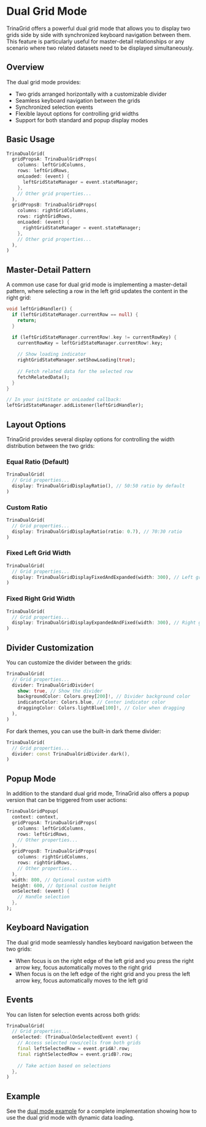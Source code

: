 # Dual Grid Mode

TrinaGrid offers a powerful dual grid mode that allows you to display two grids side by side with synchronized keyboard navigation between them. This feature is particularly useful for master-detail relationships or any scenario where two related datasets need to be displayed simultaneously.

## Overview

The dual grid mode provides:

- Two grids arranged horizontally with a customizable divider
- Seamless keyboard navigation between the grids
- Synchronized selection events
- Flexible layout options for controlling grid widths
- Support for both standard and popup display modes

## Basic Usage

```dart
TrinaDualGrid(
  gridPropsA: TrinaDualGridProps(
    columns: leftGridColumns,
    rows: leftGridRows,
    onLoaded: (event) {
      leftGridStateManager = event.stateManager;
    },
    // Other grid properties...
  ),
  gridPropsB: TrinaDualGridProps(
    columns: rightGridColumns,
    rows: rightGridRows,
    onLoaded: (event) {
      rightGridStateManager = event.stateManager;
    },
    // Other grid properties...
  ),
)
```

## Master-Detail Pattern

A common use case for dual grid mode is implementing a master-detail pattern, where selecting a row in the left grid updates the content in the right grid:

```dart
void leftGridHandler() {
  if (leftGridStateManager.currentRow == null) {
    return;
  }

  if (leftGridStateManager.currentRow!.key != currentRowKey) {
    currentRowKey = leftGridStateManager.currentRow!.key;
    
    // Show loading indicator
    rightGridStateManager.setShowLoading(true);
    
    // Fetch related data for the selected row
    fetchRelatedData();
  }
}

// In your initState or onLoaded callback:
leftGridStateManager.addListener(leftGridHandler);
```

## Layout Options

TrinaGrid provides several display options for controlling the width distribution between the two grids:

### Equal Ratio (Default)

```dart
TrinaDualGrid(
  // Grid properties...
  display: TrinaDualGridDisplayRatio(), // 50:50 ratio by default
)
```

### Custom Ratio

```dart
TrinaDualGrid(
  // Grid properties...
  display: TrinaDualGridDisplayRatio(ratio: 0.7), // 70:30 ratio
)
```

### Fixed Left Grid Width

```dart
TrinaDualGrid(
  // Grid properties...
  display: TrinaDualGridDisplayFixedAndExpanded(width: 300), // Left grid fixed at 300px
)
```

### Fixed Right Grid Width

```dart
TrinaDualGrid(
  // Grid properties...
  display: TrinaDualGridDisplayExpandedAndFixed(width: 300), // Right grid fixed at 300px
)
```

## Divider Customization

You can customize the divider between the grids:

```dart
TrinaDualGrid(
  // Grid properties...
  divider: TrinaDualGridDivider(
    show: true, // Show the divider
    backgroundColor: Colors.grey[200]!, // Divider background color
    indicatorColor: Colors.blue, // Center indicator color
    draggingColor: Colors.lightBlue[100]!, // Color when dragging
  ),
)
```

For dark themes, you can use the built-in dark theme divider:

```dart
TrinaDualGrid(
  // Grid properties...
  divider: const TrinaDualGridDivider.dark(),
)
```

## Popup Mode

In addition to the standard dual grid mode, TrinaGrid also offers a popup version that can be triggered from user actions:

```dart
TrinaDualGridPopup(
  context: context,
  gridPropsA: TrinaDualGridProps(
    columns: leftGridColumns,
    rows: leftGridRows,
    // Other properties...
  ),
  gridPropsB: TrinaDualGridProps(
    columns: rightGridColumns,
    rows: rightGridRows,
    // Other properties...
  ),
  width: 800, // Optional custom width
  height: 600, // Optional custom height
  onSelected: (event) {
    // Handle selection
  },
);
```

## Keyboard Navigation

The dual grid mode seamlessly handles keyboard navigation between the two grids:

- When focus is on the right edge of the left grid and you press the right arrow key, focus automatically moves to the right grid
- When focus is on the left edge of the right grid and you press the left arrow key, focus automatically moves to the left grid

## Events

You can listen for selection events across both grids:

```dart
TrinaDualGrid(
  // Grid properties...
  onSelected: (TrinaDualOnSelectedEvent event) {
    // Access selected rows/cells from both grids
    final leftSelectedRow = event.gridA?.row;
    final rightSelectedRow = event.gridB?.row;
    
    // Take action based on selections
  },
)
```

## Example

See the [dual mode example](https://github.com/doonfrs/trina_grid/blob/master/demo/lib/screen/feature/dual_mode_screen.dart) for a complete implementation showing how to use the dual grid mode with dynamic data loading.

